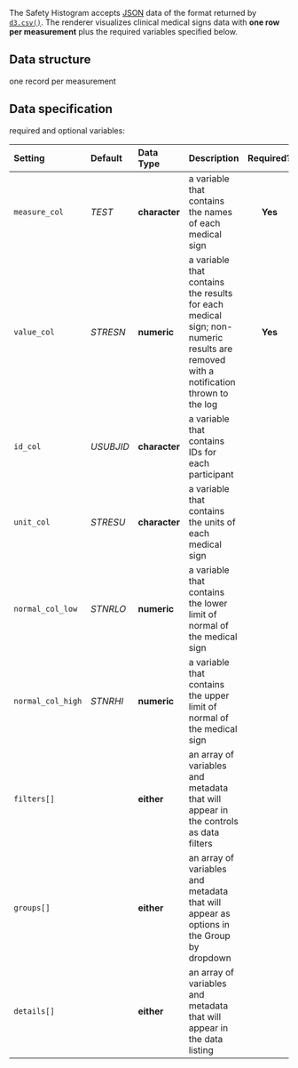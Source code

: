 The Safety Histogram accepts [JSON](https://en.wikipedia.org/wiki/JSON) data of the format returned by [`d3.csv()`](https://github.com/d3/d3-3.x-api-reference/blob/master/CSV.md). The renderer visualizes clinical medical signs data with **one row per measurement** plus the required variables specified below.

## Data structure
one record per measurement

## Data specification
required and optional variables:

| Setting | Default | Data Type | Description | Required? |
|:--------|:--------|:----------|:------------|:---------:|
|`measure_col`|_TEST_|**character**|a variable that contains the names of each medical sign|**Yes**|
|`value_col`|_STRESN_|**numeric**|a variable that contains the results for each medical sign; non-numeric results are removed with a notification thrown to the log|**Yes**|
|`id_col`|_USUBJID_|**character**|a variable that contains IDs for each participant||
|`unit_col`|_STRESU_|**character**|a variable that contains the units of each medical sign||
|`normal_col_low`|_STNRLO_|**numeric**|a variable that contains the lower limit of normal of the medical sign||
|`normal_col_high`|_STNRHI_|**numeric**|a variable that contains the upper limit of normal of the medical sign||
|`filters[]`||**either**|an array of variables and metadata that will appear in the controls as data filters||
|`groups[]`||**either**|an array of variables and metadata that will appear as options in the Group by dropdown||
|`details[]`||**either**|an array of variables and metadata that will appear in the data listing||